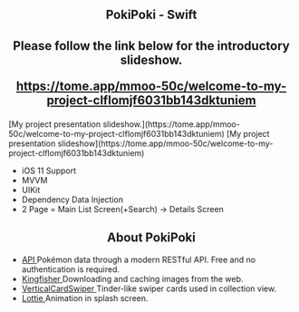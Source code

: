 <h2 align="center">
PokiPoki - Swift </a> 
</h2>

<h2 align="center">
  Please follow the link below for the introductory slideshow.
  
https://tome.app/mmoo-50c/welcome-to-my-project-clflomjf6031bb143dktuniem </a>
</h2>
[My project presentation slideshow.](https://tome.app/mmoo-50c/welcome-to-my-project-clflomjf6031bb143dktuniem)
[My project presentation slideshow](https://tome.app/mmoo-50c/welcome-to-my-project-clflomjf6031bb143dktuniem)



- iOS 11 Support
- MVVM
- UIKit
- Dependency Data Injection
- 2 Page =  Main List Screen(+Search)  -> Details Screen 
<h2 align="center">
About PokiPoki </a> 
</h2>

- [API ](https://pokeapi.co) Pokémon data through a modern RESTful API. Free and no authentication is required.
- [Kingfisher ](https://github.com/onevcat/Kingfisher) Downloading and caching images from the web.
- [VerticalCardSwiper ](https://github.com/JoniVR/VerticalCardSwiper) Tinder-like swiper cards used in collection view.
- [Lottie ](https://github.com/airbnb/lottie-ios) Animation in splash screen.


